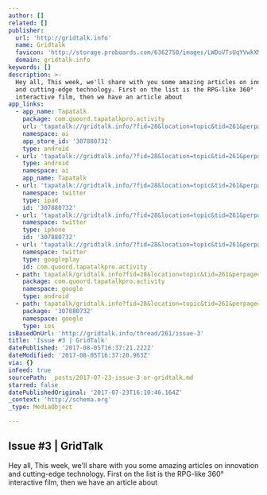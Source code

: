 ```yaml
---
author: []
related: []
publisher:
  url: 'http://gridtalk.info'
  name: Gridtalk
  favicon: 'http://storage.proboards.com/6362750/images/LWDoVTsUqYVwkXMNmswQ.ico'
  domain: gridtalk.info
keywords: []
description: >-
  Hey all, This week, we'll share with you some amazing articles on innovation
  and cutting-edge technology. First on the list is the RPG-like 360°
  interactive film, then we have an article about
app_links:
  - app_name: Tapatalk
    package: com.quoord.tapatalkpro.activity
    url: 'tapatalk://gridtalk.info/?fid=28&location=topic&tid=261&perpage=15&page=1'
    namespace: ai
    app_store_id: '307880732'
    type: android
  - url: 'tapatalk://gridtalk.info/?fid=28&location=topic&tid=261&perpage=15&page=1'
    type: android
    namespace: ai
    app_name: Tapatalk
  - url: 'tapatalk://gridtalk.info/?fid=28&location=topic&tid=261&perpage=15&page=1'
    namespace: twitter
    type: ipad
    id: '307880732'
  - url: 'tapatalk://gridtalk.info/?fid=28&location=topic&tid=261&perpage=15&page=1'
    namespace: twitter
    type: iphone
    id: '307880732'
  - url: 'tapatalk://gridtalk.info/?fid=28&location=topic&tid=261&perpage=15&page=1'
    namespace: twitter
    type: googleplay
    id: com.quoord.tapatalkpro.activity
  - path: tapatalk/gridtalk.info?fid=28&location=topic&tid=261&perpage=15&page=1
    package: com.quoord.tapatalkpro.activity
    namespace: google
    type: android
  - path: tapatalk/gridtalk.info?fid=28&location=topic&tid=261&perpage=15&page=1
    package: '307880732'
    namespace: google
    type: ios
isBasedOnUrl: 'http://gridtalk.info/thread/261/issue-3'
title: 'Issue #3 | GridTalk'
datePublished: '2017-08-05T16:37:21.222Z'
dateModified: '2017-08-05T16:37:20.963Z'
via: {}
inFeed: true
sourcePath: _posts/2017-07-23-issue-3-or-gridtalk.md
starred: false
datePublishedOriginal: '2017-07-23T16:10:46.164Z'
_context: 'http://schema.org'
_type: MediaObject

---
```

<article style=""><h1>Issue #3 | GridTalk</h1><p>Hey all, This week, we'll share with you some amazing articles on innovation and cutting-edge technology. First on the list is the RPG-like 360° interactive film, then we have an article about</p></article>